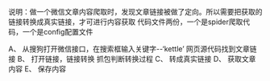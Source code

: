 说明：做一个微信文章内容爬取时，发现文章链接被做了定向。所以需要把获取的链接转换成真实链接，才可进行内容获取
代码文件两份，一个是spider爬取代码，一个是config配置文件

A、
从搜狗打开微信接口，在搜索框输入关键字--‘kettle’
网页源代码找到文章链接
B、
打开链接，链接转换
抓包判断转换过程
C、
转成真实链接
D、
获取文章内容
E、
保存内容
